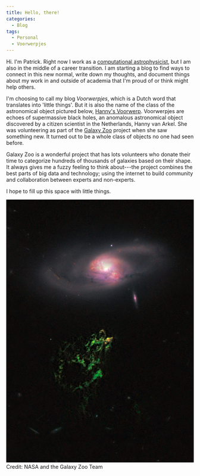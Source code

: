 ```yaml
---
title: Hello, there!
categories:
  - Blog
tags:
  - Personal
  - Voorwerpjes
---
```




Hi. I'm Patrick. Right now I work as a [computational
astrophysicist](https://web.astro.princeton.edu/people/patrick-crumley), but I
am also in the middle of a career transition. I am starting a blog to find ways
to connect in this new normal, write down my thoughts, and document things about
my work in and outside of academia that I'm proud of or think might help others.

I'm choosing to call my blog *Voorwerpjes*, which is a Dutch word that
translates into 'little things'. But it is also the name of the class of the
astronomical object pictured below, [Hanny's
Voorwerp](https://en.wikipedia.org/wiki/Hanny%27s_Voorwerp). Voorwerpjes are
echoes of supermassive black holes, an anomalous astronomical object discovered by
a citizen scientist in the Netherlands, Hanny van Arkel. She was volunteering as
part of the [Galaxy
Zoo](https://www.zooniverse.org/projects/zookeeper/galaxy-zoo/) project when
she saw something new. It turned out to be a
whole class of objects no one had seen before.

Galaxy Zoo is a wonderful project that has lots volunteers who donate their time to
categorize hundreds of thousands of galaxies based on their shape. It always
gives me a fuzzy feeling to think about---the project combines the best parts of big 
data and technology; using the internet to build community and collaboration between
experts and non-experts.

I hope to fill up this space with little things.

![Hanny's Voorwerp, credit to NASA](/assets/images/hannys_voorwerp.jpg)
Credit: NASA and the Galaxy Zoo Team
